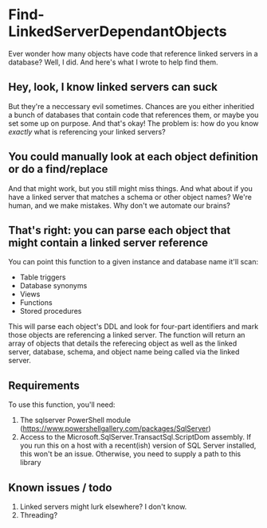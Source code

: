 # Find-LinkedServerDependantObjects
Ever wonder how many objects have code that reference linked servers in a database? Well, I did. And here's what I wrote to help find them.

## Hey, look, I know linked servers can suck
But they're a neccessary evil sometimes. Chances are you either inheritied a bunch of databases that contain code that references them, or maybe you set some up on purpose. And that's okay! The problem is: how do you know *exactly* what is referencing your linked servers?

## You could manually look at each object definition or do a find/replace
And that might work, but you still might miss things. And what about if you have a linked server that matches a schema or other object names? We're human, and we make mistakes. Why don't we automate our brains?

## That's right: you can parse each object that might contain a linked server reference
You can point this function to a given instance and database name it'll scan:
* Table triggers
* Database synonyms
* Views
* Functions
* Stored procedures

This will parse each object's DDL and look for four-part identifiers and mark those objects are referencing a linked server. The function will return an array of objects that details the referecing object as well as the linked server, database, schema, and object name being called via the linked server.

## Requirements
To use this function, you'll need:
1. The sqlserver PowerShell module (https://www.powershellgallery.com/packages/SqlServer)
2. Access to the Microsoft.SqlServer.TransactSql.ScriptDom assembly. If you run this on a host with a recent(ish) version of SQL Server installed, this won't be an issue. Otherwise, you need to supply a path to this library

## Known issues / todo
1. Linked servers might lurk elsewhere? I don't know.
2. Threading?
